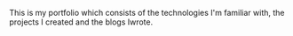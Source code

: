 This is my portfolio which consists of the technologies I'm familiar with, the projects I created and the blogs Iwrote.
